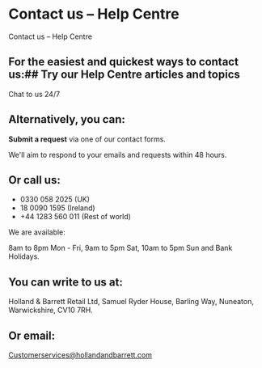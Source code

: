 # Contact us – Help Centre

Contact us – Help Centre
## For the easiest and quickest ways to contact us:## Try our Help Centre articles and topics
Chat to us 24/7
## Alternatively, you can:
**Submit a request** via one of our contact forms.

We'll aim to respond to your emails and requests within 48 hours.
## Or call us:
* 0330 058 2025 (UK)
* 18 0090 1595 (Ireland)
* +44 1283 560 011 (Rest of world)

We are available:

8am to 8pm Mon - Fri, 9am to 5pm Sat, 10am to 5pm Sun and Bank Holidays.
## You can write to us at:
Holland & Barrett Retail Ltd, Samuel Ryder House, Barling Way, Nuneaton, Warwickshire, CV10 7RH.
## Or email:
Customerservices@hollandandbarrett.com
